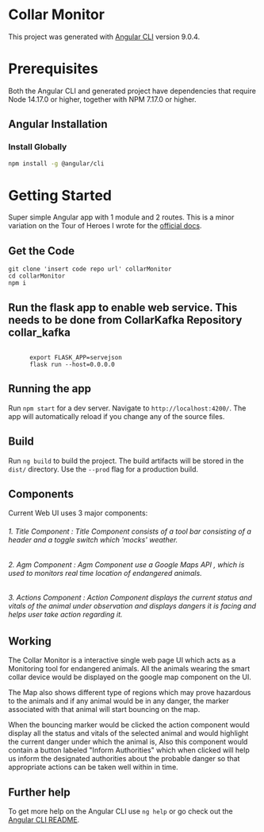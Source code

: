 # Collar Monitor

This project was generated with [Angular CLI](https://github.com/angular/angular-cli) version 9.0.4.

# Prerequisites

Both the Angular CLI and generated project have dependencies that require Node 14.17.0 or higher, together with NPM 7.17.0 or higher.
## Angular Installation
### Install Globally

```bash
npm install -g @angular/cli
```


# Getting Started

Super simple Angular app with 1 module and 2 routes. This is a minor variation on the Tour of Heroes I wrote for the [official docs](https://angular.io/tutorial).

## Get the Code
```
git clone 'insert code repo url' collarMonitor
cd collarMonitor
npm i
```

## Run the flask app to enable web service. This needs to be done from CollarKafka Repository collar_kafka
```
      
      export FLASK_APP=servejson
      flask run --host=0.0.0.0
```

## Running the app

Run `npm start` for a dev server. Navigate to `http://localhost:4200/`. The app will automatically reload if you change any of the source files.


## Build

Run `ng build` to build the project. The build artifacts will be stored in the `dist/` directory. Use the `--prod` flag for a production build.

## Components

Current Web UI uses 3 major components:

###### 1. Title Component : Title Component consists of a tool bar consisting of a header and a toggle switch which 'mocks' weather.
###### 2. Agm Component : Agm Component use a Google Maps API , which is used to monitors real time location of endangered animals.
###### 3. Actions Component : Action Component displays the current status and vitals of the animal under observation and displays dangers it is facing and helps user take action regarding it.

## Working

The Collar Monitor is a interactive single web page UI which acts as a Monitoring tool for endangered animals. All the animals wearing the smart collar device would be displayed on the google map component on the UI.

The Map also shows different type of regions which may prove hazardous to the animals and if any animal would be in any danger, the marker associated with that animal will start bouncing on the map.

When the bouncing marker would be clicked the action component would display all the status and vitals of the selected animal and would highlight the current danger under which the animal is, Also this component would contain a button labeled "Inform Authorities" which when clicked will help us inform the designated authorities about the probable danger so that appropriate actions can be taken well within in time.



## Further help

To get more help on the Angular CLI use `ng help` or go check out the [Angular CLI README](https://github.com/angular/angular-cli/blob/master/README.md).
